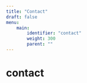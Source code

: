 ```yaml
---
title: "Contact"
draft: false
menu:
    main:
        identifier: "contact"
        weight: 300
        parent: ""
---
```


# contact